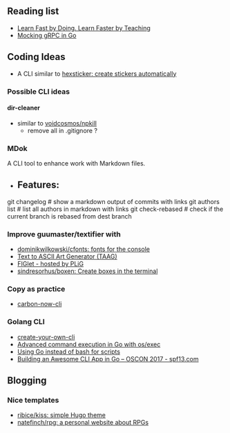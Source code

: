 
## Reading list

* [Learn Fast by Doing. Learn Faster by Teaching](https://medium.com/@_erikaybar/learn-fast-by-doing-learn-faster-by-teaching-5b669c71dc03)
* [Mocking gRPC in Go](https://rogchap.com/2019/06/25/mocking-grpc-in-go/)


## Coding Ideas

* A CLI similar to  [hexsticker: create stickers automatically](https://github.com/fridex/hexsticker)





### Possible CLI ideas

#### dir-cleaner
  - similar to  [voidcosmos/npkill](https://github.com/voidcosmos/npkill)
    - remove all in .gitignore ?


### MDok

A CLI tool to enhance work with Markdown files. 

- Features:
	- 

git changelog    # show a markdown output of commits with links
git authors list  # list all authors in markdown with links
git check-rebased  <branch>  # check if the current branch is rebased from dest branch 



### Improve guumaster/textifier with 
* [dominikwilkowski/cfonts: fonts for the console](https://github.com/dominikwilkowski/cfonts)
* [Text to ASCII Art Generator (TAAG)](http://patorjk.com/software/taag/#p=testall&t=Dracarys)
* [FIGlet - hosted by PLiG](http://www.figlet.org/fontdb.cgi)
* [sindresorhus/boxen: Create boxes in the terminal](https://github.com/sindresorhus/boxen)


### Copy as practice
* [carbon-now-cli](https://github.com/mixn/carbon-now-cli)


### Golang CLI

* [create-your-own-cli](https://itnext.io/how-to-create-your-own-cli-with-golang-3c50727ac608)
* [Advanced command execution in Go with os/exec](https://blog.kowalczyk.info/article/wOYk/advanced-command-execution-in-go-with-osexec.html)
* [Using Go instead of bash for scripts](https://presstige.io/p/Using-Go-instead-of-bash-for-scripts-6b51885c1f6940aeb40476000d0eb0fc)
* [Building an Awesome CLI App in Go – OSCON 2017 - spf13.com](https://spf13.com/presentation/building-an-awesome-cli-app-in-go-oscon/)


## Blogging 

### Nice templates
* [ribice/kiss: simple Hugo theme](https://github.com/ribice/kiss)
* [natefinch/rpg: a personal website about RPGs](https://github.com/natefinch/rpg)




<!--stackedit_data:
eyJoaXN0b3J5IjpbNzgyNTAzMTM1LDE0NDg0NTQzMDUsMTI1NT
Q1ODg0NiwtMjk0NjYzNjExLDE2NzQ0NzQwODMsMTI2MjEwODc1
MCwtMTYyOTE1MjY3MiwtMTA0MjEwNjg1NiwtMTQ3Nzk4NTkzNS
wtNTc4NTkzMTM3LC0xNTQyNjQ4NzQ0LDE3MDI5MTI0NzFdfQ==

-->